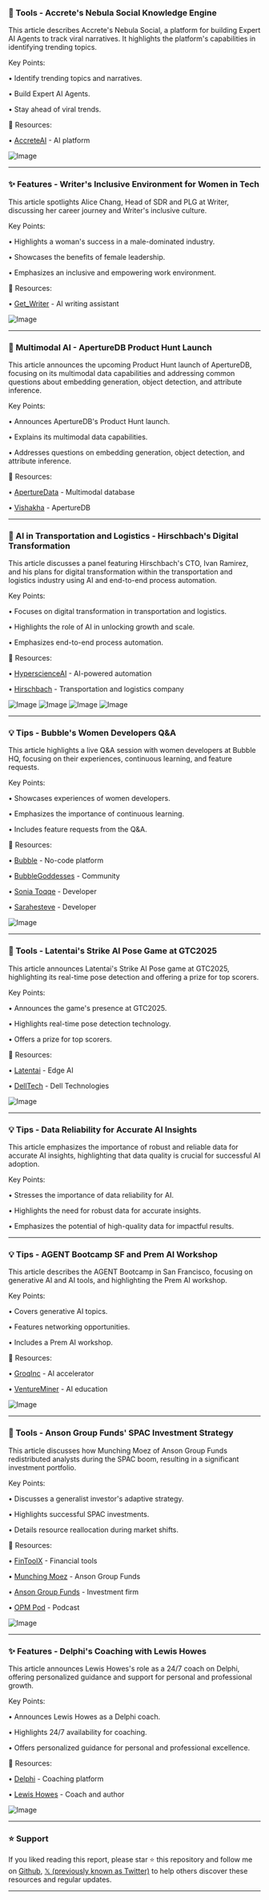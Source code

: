 ### 🚀 Tools - Accrete's Nebula Social Knowledge Engine

This article describes Accrete's Nebula Social, a platform for building Expert AI Agents to track viral narratives.  It highlights the platform's capabilities in identifying trending topics.

Key Points:

• Identify trending topics and narratives.


• Build Expert AI Agents.


• Stay ahead of viral trends.


🔗 Resources:

• [AccreteAI](https://x.com/AccreteAI) - AI platform


![Image](https://pbs.twimg.com/ext_tw_video_thumb/1900302676270706688/pu/img/69R-eUFX7AX0-Tvj.jpg)


---

### ✨ Features - Writer's Inclusive Environment for Women in Tech

This article spotlights Alice Chang, Head of SDR and PLG at Writer, discussing her career journey and Writer's inclusive culture.

Key Points:

•  Highlights a woman's success in a male-dominated industry.


• Showcases the benefits of female leadership.


•  Emphasizes an inclusive and empowering work environment.


🔗 Resources:

• [Get_Writer](https://x.com/Get_Writer) -  AI writing assistant


![Image](https://pbs.twimg.com/ext_tw_video_thumb/1899903775269412865/pu/img/9sWIwkwpu6e6NwhS.jpg)


---

### 🤖 Multimodal AI - ApertureDB Product Hunt Launch

This article announces the upcoming Product Hunt launch of ApertureDB, focusing on its multimodal data capabilities and addressing common questions about embedding generation, object detection, and attribute inference.

Key Points:

•  Announces ApertureDB's Product Hunt launch.


•  Explains its multimodal data capabilities.


•  Addresses questions on embedding generation, object detection, and attribute inference.



🔗 Resources:

• [ApertureData](https://x.com/ApertureData) - Multimodal database


• [Vishakha](https://x.com/vishakha041) -  ApertureDB


---

### 🤖 AI in Transportation and Logistics - Hirschbach's Digital Transformation

This article discusses a panel featuring Hirschbach's CTO, Ivan Ramirez, and his plans for digital transformation within the transportation and logistics industry using AI and end-to-end process automation.

Key Points:

•  Focuses on digital transformation in transportation and logistics.


•  Highlights the role of AI in unlocking growth and scale.


•  Emphasizes end-to-end process automation.


🔗 Resources:

• [HyperscienceAI](https://x.com/HyperscienceAI) - AI-powered automation


• [Hirschbach](https://x.com/hirschbachml) - Transportation and logistics company


![Image](https://pbs.twimg.com/media/Gl3OFj0X0AAFjqr?format=jpg&name=360x360)
![Image](https://pbs.twimg.com/media/Gl3OGyGXQAAqnae?format=jpg&name=360x360)
![Image](https://pbs.twimg.com/media/Gl3OIBaWQAAZ-77?format=jpg&name=small)
![Image](https://pbs.twimg.com/media/Gl3OJOsWkAAiHrR?format=jpg&name=small)


---

### 💡 Tips - Bubble's Women Developers Q&A

This article highlights a live Q&A session with women developers at Bubble HQ, focusing on their experiences, continuous learning, and feature requests.

Key Points:

•  Showcases experiences of women developers.


•  Emphasizes the importance of continuous learning.


•  Includes feature requests from the Q&A.


🔗 Resources:

• [Bubble](https://x.com/bubble) - No-code platform


• [BubbleGoddesses](https://x.com/BubbleGoddesses) - Community


• [Sonia Toqqe](https://x.com/sonia_toqqe) - Developer


• [Sarahesteve](https://x.com/_sarahesteve) - Developer


![Image](https://pbs.twimg.com/media/Gl3NGHwXsAA2f2L?format=jpg&name=small)


---

### 🚀 Tools - Latentai's Strike AI Pose Game at GTC2025

This article announces Latentai's Strike AI Pose game at GTC2025, highlighting its real-time pose detection and offering a prize for top scorers.

Key Points:

•  Announces the game's presence at GTC2025.


•  Highlights real-time pose detection technology.


•  Offers a prize for top scorers.


🔗 Resources:

• [Latentai](https://x.com/latentai) - Edge AI


• [DellTech](https://x.com/DellTech) -  Dell Technologies


![Image](https://pbs.twimg.com/ext_tw_video_thumb/1899900254163484673/pu/img/VBOortFnIa7Tdfbw.jpg)


---

### 💡 Tips - Data Reliability for Accurate AI Insights

This article emphasizes the importance of robust and reliable data for accurate AI insights, highlighting that data quality is crucial for successful AI adoption.

Key Points:

•  Stresses the importance of data reliability for AI.


•  Highlights the need for robust data for accurate insights.


•  Emphasizes the potential of high-quality data for impactful results.


---

### 💡 Tips - AGENT Bootcamp SF and Prem AI Workshop

This article describes the AGENT Bootcamp in San Francisco, focusing on generative AI and AI tools, and highlighting the Prem AI workshop.

Key Points:

•  Covers generative AI topics.


•  Features networking opportunities.


•  Includes a Prem AI workshop.


🔗 Resources:

• [GroqInc](https://x.com/GroqInc) - AI accelerator


• [VentureMiner](https://x.com/ventureminer) -  AI education


![Image](https://pbs.twimg.com/media/GlyaFh8WgAAQcx7?format=jpg&name=small)


---

### 🚀 Tools -  Anson Group Funds' SPAC Investment Strategy

This article discusses how Munching Moez of Anson Group Funds redistributed analysts during the SPAC boom, resulting in a significant investment portfolio.

Key Points:

•  Discusses a generalist investor's adaptive strategy.


•  Highlights successful SPAC investments.


•  Details resource reallocation during market shifts.


🔗 Resources:

• [FinToolX](https://x.com/fintoolx) - Financial tools


• [Munching Moez](https://x.com/MunchingMoez) - Anson Group Funds


• [Anson Group Funds](https://x.com/AnsonGroupFunds) - Investment firm


• [OPM Pod](https://x.com/opmpod) - Podcast


![Image](https://pbs.twimg.com/ext_tw_video_thumb/1899844166391066624/pu/img/yyLfSRvIZU0WaKPL.jpg)


---

### ✨ Features - Delphi's Coaching with Lewis Howes

This article announces Lewis Howes's role as a 24/7 coach on Delphi, offering personalized guidance and support for personal and professional growth.

Key Points:

•  Announces Lewis Howes as a Delphi coach.


•  Highlights 24/7 availability for coaching.


•  Offers personalized guidance for personal and professional excellence.


🔗 Resources:

• [Delphi](https://x.com/withdelphi) - Coaching platform


• [Lewis Howes](https://x.com/LewisHowes) -  Coach and author


![Image](https://pbs.twimg.com/media/Gl2bw7tbQAAt8bH?format=jpg&name=small)


---

### ⭐️ Support

If you liked reading this report, please star ⭐️ this repository and follow me on [Github](https://github.com/Drix10), [𝕏 (previously known as Twitter)](https://x.com/DRIX_10_) to help others discover these resources and regular updates.

---